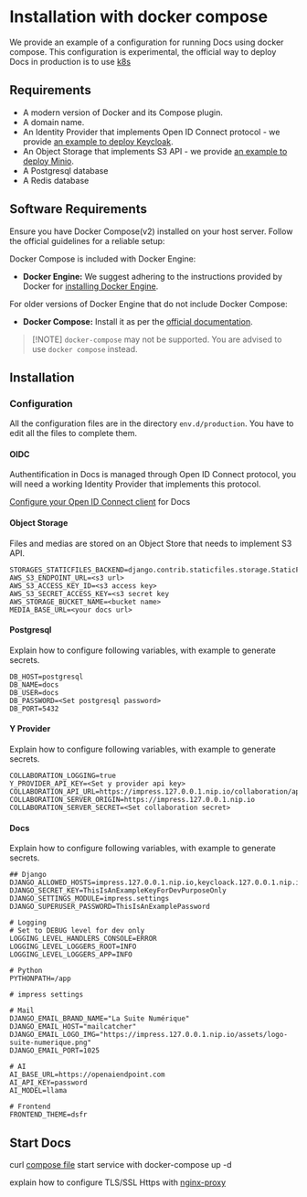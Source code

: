 # Installation with docker compose

We provide an example of a configuration for running Docs using docker compose. This configuration is experimental, the official way to deploy Docs in production is to use [k8s](docs/installation/k8s.md)

## Requirements

- A modern version of Docker and its Compose plugin.
- A domain name.
- An Identity Provider that implements Open ID Connect protocol - we provide [an example to deploy Keycloak](../examples/compose/keycloak/README.md).
- An Object Storage that implements S3 API - we provide [an example to deploy Minio](../examples/compose/minio/README.md).
- A Postgresql database
- A Redis database

## Software Requirements

Ensure you have Docker Compose(v2) installed on your host server. Follow the official guidelines for a reliable setup:

Docker Compose is included with Docker Engine:

- **Docker Engine:** We suggest adhering to the instructions provided by Docker
  for [installing Docker Engine](https://docs.docker.com/engine/install/).

For older versions of Docker Engine that do not include Docker Compose:

- **Docker Compose:** Install it as per the [official documentation](https://docs.docker.com/compose/install/).

> \[!NOTE\]
> `docker-compose` may not be supported. You are advised to use `docker compose` instead.

## Installation

### Configuration

All the configuration files are in the directory `env.d/production`. You have to edit all the files to complete them.

#### OIDC

Authentification in Docs is managed through Open ID Connect protocol, you will need a working Identity Provider that implements this protocol.

[Configure your Open ID Connect client](oidc.yaml) for Docs

#### Object Storage

Files and medias are stored on an Object Store that needs to implement S3 API. 

```
STORAGES_STATICFILES_BACKEND=django.contrib.staticfiles.storage.StaticFilesStorage
AWS_S3_ENDPOINT_URL=<s3 url>
AWS_S3_ACCESS_KEY_ID=<s3 access key>
AWS_S3_SECRET_ACCESS_KEY=<s3 secret key
AWS_STORAGE_BUCKET_NAME=<bucket name>
MEDIA_BASE_URL=<your docs url>
```

#### Postgresql

Explain how to configure following variables, with example to generate secrets.

```
DB_HOST=postgresql
DB_NAME=docs
DB_USER=docs
DB_PASSWORD=<Set postgresql password>
DB_PORT=5432
```


#### Y Provider

Explain how to configure following variables, with example to generate secrets.
```
COLLABORATION_LOGGING=true
Y_PROVIDER_API_KEY=<Set y provider api key>
COLLABORATION_API_URL=https://impress.127.0.0.1.nip.io/collaboration/api/
COLLABORATION_SERVER_ORIGIN=https://impress.127.0.0.1.nip.io
COLLABORATION_SERVER_SECRET=<Set collaboration secret>
```

#### Docs

Explain how to configure following variables, with example to generate secrets.
```
## Django
DJANGO_ALLOWED_HOSTS=impress.127.0.0.1.nip.io,keycloack.127.0.0.1.nip.io
DJANGO_SECRET_KEY=ThisIsAnExampleKeyForDevPurposeOnly
DJANGO_SETTINGS_MODULE=impress.settings
DJANGO_SUPERUSER_PASSWORD=ThisIsAnExamplePassword

# Logging
# Set to DEBUG level for dev only
LOGGING_LEVEL_HANDLERS_CONSOLE=ERROR
LOGGING_LEVEL_LOGGERS_ROOT=INFO
LOGGING_LEVEL_LOGGERS_APP=INFO

# Python
PYTHONPATH=/app

# impress settings

# Mail
DJANGO_EMAIL_BRAND_NAME="La Suite Numérique"
DJANGO_EMAIL_HOST="mailcatcher"
DJANGO_EMAIL_LOGO_IMG="https://impress.127.0.0.1.nip.io/assets/logo-suite-numerique.png"
DJANGO_EMAIL_PORT=1025

# AI
AI_BASE_URL=https://openaiendpoint.com
AI_API_KEY=password
AI_MODEL=llama

# Frontend
FRONTEND_THEME=dsfr
```

## Start Docs 

curl [compose file](../examples/compose/docs/compose.yaml)
start service with docker-compose up -d

explain how to configure TLS/SSL Https with [nginx-proxy](../examples/compose/nginx-proxy/)
